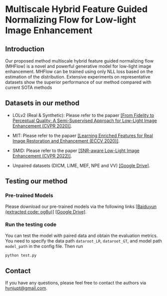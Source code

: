 # Multiscale Hybrid Feature Guided Normalizing Flow for Low-light Image Enhancement


## Introduction
Our proposed method multiscale hybrid feature guided normalizing flow (MHFlow) is a novel and powerful generative model for low-light image enhancement. MHFlow can be trained using only NLL loss based on the estimation of the distribution. Extensive experiments on representative datasets show the superior performance of our method compared with current SOTA methods


## Datasets in our method

- LOLv2 (Real & Synthetic): Please refer to the papaer [[From Fidelity to Perceptual Quality: A Semi-Supervised Approach for Low-Light Image Enhancement (CVPR 2020)]](https://github.com/flyywh/CVPR-2020-Semi-Low-Light).

- MIT: Please refer to the papaer [[Learning Enriched Features for Real Image Restoration and Enhancement (ECCV 2020)]](https://github.com/swz30/MIRNet).

- SMID: Please refer to the paper [[SNR-aware Low-Light Image Enhancement (CVPR 2022)]](https://github.com/dvlab-research/SNR-Aware-Low-Light-Enhance).

- Unpaired datasets (DICM, LIME, MEF, NPE and VV) [[Google Drive]](https://drive.google.com/drive/folders/1lp6m5JE3kf3M66Dicbx5wSnvhxt90V4T).



## Testing our method

### Pre-trained Models

Please download our pre-trained models via the following links [[Baiduyun (extracted code: og8u)]](https://pan.baidu.com/s/1MRnlYSQNSc5ZjxtfvAU5Vw?pwd=og8u) [[Google Drive]](https://drive.google.com/drive/folders/1Rax5fKq9QQOTcw9ancNQ75DeKdZKuVya?usp=sharing).

### Run the testing code 

You can test the model with paired data and obtain the evaluation metrics. You need to specify the data path ```dataroot_LR```, ```dataroot_GT```, and model path ```model_path``` in the config file. Then run
```bash
python test.py
```


## Contact
If you have any questions, please feel free to contact the authors via [hynjupt@gmail.com](hynjupt@gmail.com).